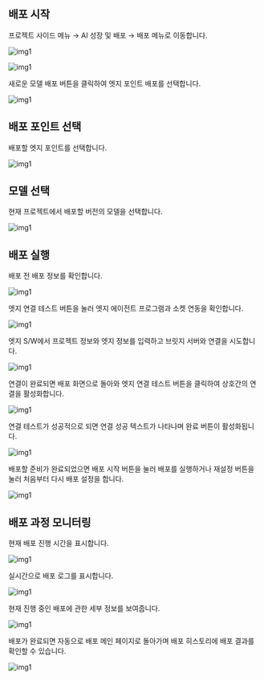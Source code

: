 ## 배포 시작


  

프로젝트 사이드 메뉴 → AI 성장 및 배포 → 배포 메뉴로 이동합니다.

![img1](https://raw.githubusercontent.com/vazilcompany/vridge-docs/main/img/ai_deploying/deploying_edgepoint_01.png)  

  

![img1](https://raw.githubusercontent.com/vazilcompany/vridge-docs/main/img/ai_deploying/deploying_edgepoint_02.png)  

새로운 모델 배포 버튼을 클릭하여 엣지 포인트 배포를 선택합니다.

  

![img1](https://raw.githubusercontent.com/vazilcompany/vridge-docs/main/img/ai_deploying/deploying_edgepoint_03.png)  

  

  

## 배포 포인트 선택


배포할 엣지 포인트를 선택합니다.

![img1](https://raw.githubusercontent.com/vazilcompany/vridge-docs/main/img/ai_deploying/deploying_edgepoint_04.png)  

  

  

  

## 모델 선택


현재 프로젝트에서 배포할 버전의 모델을 선택합니다.

![img1](https://raw.githubusercontent.com/vazilcompany/vridge-docs/main/img/ai_deploying/deploying_edgepoint_05.png)  

  

  

  

  

## 배포 실행


배포 전 배포 정보를 확인합니다.

![img1](https://raw.githubusercontent.com/vazilcompany/vridge-docs/main/img/ai_deploying/deploying_edgepoint_06.png)  

  

엣지 연결 테스트 버튼을 눌러 엣지 에이전트 프로그램과 소켓 연동을 확인합니다.

![img1](https://raw.githubusercontent.com/vazilcompany/vridge-docs/main/img/ai_deploying/deploying_edgepoint_07.png)  

  

엣지 S/W에서 프로젝트 정보와 엣지 정보를 입력하고 브릿지 서버와 연결을 시도합니다.

![img1](https://raw.githubusercontent.com/vazilcompany/vridge-docs/main/img/ai_deploying/deploying_edgepoint_08.png)  

  

연결이 완료되면 배포 화면으로 돌아와 엣지 연결 테스트 버튼을 클릭하여 상호간의 연결을 활성화합니다.

![img1](https://raw.githubusercontent.com/vazilcompany/vridge-docs/main/img/ai_deploying/deploying_edgepoint_09.png)  

  

  

연결 테스트가 성공적으로 되면 연결 성공 텍스트가 나타나며 완료 버튼이 활성화됩니다.

![img1](https://raw.githubusercontent.com/vazilcompany/vridge-docs/main/img/ai_deploying/deploying_edgepoint_10.png)  

  

  

배포할 준비가 완료되었으면 배포 시작 버튼을 눌러 배포를 실행하거나 재설정 버튼을 눌러 처음부터 다시 배포 설정을 합니다.

![img1](https://raw.githubusercontent.com/vazilcompany/vridge-docs/main/img/ai_deploying/deploying_edgepoint_11.png)  

  

  

## 배포 과정 모니터링


현재 배포 진행 시간을 표시합니다.

![img1](https://raw.githubusercontent.com/vazilcompany/vridge-docs/main/img/ai_deploying/deploying_edgepoint_12.png)  

  

  

실시간으로 배포 로그를 표시합니다.

![img1](https://raw.githubusercontent.com/vazilcompany/vridge-docs/main/img/ai_deploying/deploying_edgepoint_13.png)  

  

  

  

현재 진행 중인 배포에 관한 세부 정보를 보여줍니다.

![img1](https://raw.githubusercontent.com/vazilcompany/vridge-docs/main/img/ai_deploying/deploying_edgepoint_14.png)  

  

배포가 완료되면 자동으로 배포 메인 페이지로 돌아가며 배포 히스토리에 배포 결과를 확인할 수 있습니다.

![img1](https://raw.githubusercontent.com/vazilcompany/vridge-docs/main/img/ai_deploying/deploying_edgepoint_15.png)  
